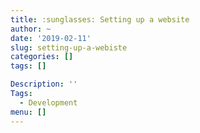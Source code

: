 ```yaml
---
title: :sunglasses: Setting up a website
author: ~
date: '2019-02-11'
slug: setting-up-a-webiste
categories: []
tags: []

Description: ''
Tags:
  - Development
menu: []
---
```


